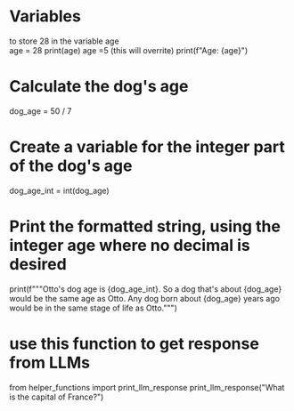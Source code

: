 # Variables

to store 28 in the variable age<br>
age = 28
print(age)
age =5 (this will overrite)
print(f"Age: {age}")

# Calculate the dog's age
dog_age = 50 / 7

# Create a variable for the integer part of the dog's age
dog_age_int = int(dog_age)

# Print the formatted string, using the integer age where no decimal is desired
print(f"""Otto's dog age is {dog_age_int}. So a dog that's about
{dog_age} would be the same age as Otto. Any dog born about {dog_age}
years ago would be in the same stage of life as Otto.""")

# use this function to get response from LLMs
from helper_functions import print_llm_response
print_llm_response("What is the capital of France?")

